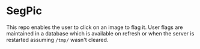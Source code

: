 # SegPic

This repo enables the user to click on an image to flag it.
User flags are maintained in a database which is available on refresh or when the server is restarted assuming `/tmp/` wasn't cleared.

